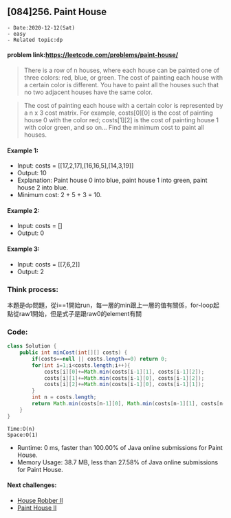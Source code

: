 ## [084]256. Paint House


```
- Date:2020-12-12(Sat)
- easy
- Related topic:dp
```

#### problem link:https://leetcode.com/problems/paint-house/

> There is a row of n houses, where each house can be painted one of three colors: red, blue, or green. The cost of painting each house with a certain color is different. You have to paint all the houses such that no two adjacent houses have the same color.

> The cost of painting each house with a certain color is represented by a n x 3 cost matrix. For example, costs[0][0] is the cost of painting house 0 with the color red; costs[1][2] is the cost of painting house 1 with color green, and so on... Find the minimum cost to paint all houses.

 

#### Example 1:

- Input: costs = [[17,2,17],[16,16,5],[14,3,19]]
- Output: 10
- Explanation: Paint house 0 into blue, paint house 1 into green, paint house 2 into blue.
- Minimum cost: 2 + 5 + 3 = 10.
#### Example 2:

- Input: costs = []
- Output: 0
#### Example 3:

- Input: costs = [[7,6,2]]
- Output: 2

### Think process:
本題是dp問題，從i==1開始run，每一層的min跟上一層的值有關係，for-loop起點從raw1開始，但是式子是跟raw0的element有關

### Code:

```java
class Solution {
    public int minCost(int[][] costs) {
        if(costs==null || costs.length==0) return 0;
        for(int i=1;i<costs.length;i++){
            costs[i][0]+=Math.min(costs[i-1][1], costs[i-1][2]);
            costs[i][1]+=Math.min(costs[i-1][0], costs[i-1][2]);
            costs[i][2]+=Math.min(costs[i-1][0], costs[i-1][1]);
        }
        int n = costs.length;
        return Math.min(costs[n-1][0], Math.min(costs[n-1][1], costs[n-1][2]));
    }
}
```


```
Time:O(n)
Space:O(1)
```


- Runtime: 0 ms, faster than 100.00% of Java online submissions for Paint House.
- Memory Usage: 38.7 MB, less than 27.58% of Java online submissions for Paint House.

#### Next challenges:
- [House Robber II](https://leetcode.com/problems/house-robber-ii/)
- [Paint House II](https://leetcode.com/problems/paint-house-ii/)
